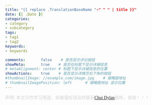 ```yaml
---
title: "{{ replace .TranslationBaseName "-" " " | title }}"
date: {{ .Date }}
categories:
- category
- subcategory
tags:
- tag1
- tag2
keywords:
- keywords

comments:       false    # 是否显示评论按钮
showMeta:       true    # 是否在标题下显示详细信息
# metaAlignment: center # 标题下显示详细信息的位置
showActions:    true    # 是否显示详情页右下角的按钮
#thumbnailImage: //example.com/image.jpg    # 缩略图地址
# thumbnailImagePosition: left      # 缩略图地址 显示位置
---
```


<!--more-->

<font face="Microsoft YaHe" color="lightgray">声明: 本文只作学习用途，如果侵权请及时联系<a href="mailto:chuidylan@gmail.com">Chui Dylan</a>删除，谢谢！！！</font>